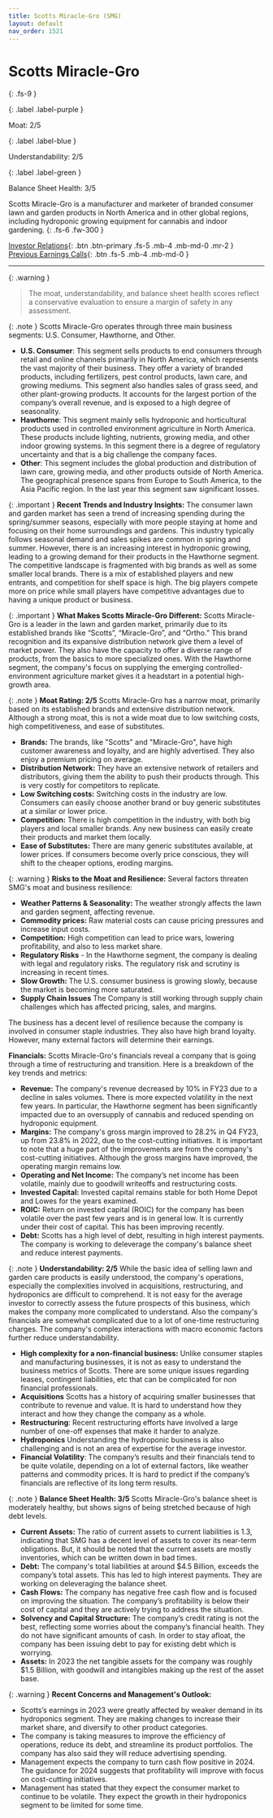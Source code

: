 ```yaml
---
title: Scotts Miracle-Gro (SMG)
layout: default
nav_order: 1521
---
```


# Scotts Miracle-Gro
{: .fs-9 }

{: .label .label-purple }

Moat: 2/5

{: .label .label-blue }

Understandability: 2/5

{: .label .label-green }

Balance Sheet Health: 3/5

Scotts Miracle-Gro is a manufacturer and marketer of branded consumer lawn and garden products in North America and in other global regions, including hydroponic growing equipment for cannabis and indoor gardening.
{: .fs-6 .fw-300 }

[Investor Relations](https://www.google.com/search?q=SMG+investor+relations){: .btn .btn-primary .fs-5 .mb-4 .mb-md-0 .mr-2 }
[Previous Earnings Calls](https://discountingcashflows.com/company/SMG/transcripts/){: .btn .fs-5 .mb-4 .mb-md-0 }

---

{: .warning }
>The moat, understandability, and balance sheet health scores reflect a conservative evaluation to ensure a margin of safety in any assessment.



{: .note }
Scotts Miracle-Gro operates through three main business segments: U.S. Consumer, Hawthorne, and Other.
- **U.S. Consumer**: This segment sells products to end consumers through retail and online channels primarily in North America, which represents the vast majority of their business. They offer a variety of branded products, including fertilizers, pest control products, lawn care, and growing mediums. This segment also handles sales of grass seed, and other plant-growing products. It accounts for the largest portion of the company’s overall revenue, and is exposed to a high degree of seasonality.
- **Hawthorne**: This segment mainly sells hydroponic and horticultural products used in controlled environment agriculture in North America. These products include lighting, nutrients, growing media, and other indoor growing systems. In this segment there is a degree of regulatory uncertainty and that is a big challenge the company faces.
- **Other**: This segment includes the global production and distribution of lawn care, growing media, and other products outside of North America. The geographical presence spans from Europe to South America, to the Asia Pacific region. In the last year this segment saw significant losses.

{: .important }
**Recent Trends and Industry Insights:**
The consumer lawn and garden market has seen a trend of increasing spending during the spring/summer seasons, especially with more people staying at home and focusing on their home surroundings and gardens. This industry typically follows seasonal demand and sales spikes are common in spring and summer.
However, there is an increasing interest in hydroponic growing, leading to a growing demand for their products in the Hawthorne segment.
The competitive landscape is fragmented with big brands as well as some smaller local brands. There is a mix of established players and new entrants, and competition for shelf space is high. The big players compete more on price while small players have competitive advantages due to having a unique product or business.

{: .important }
**What Makes Scotts Miracle-Gro Different:**
Scotts Miracle-Gro is a leader in the lawn and garden market, primarily due to its established brands like “Scotts”, “Miracle-Gro”, and “Ortho.” This brand recognition and its expansive distribution network give them a level of market power. They also have the capacity to offer a diverse range of products, from the basics to more specialized ones. 
With the Hawthorne segment, the company's focus on supplying the emerging controlled-environment agriculture market gives it a headstart in a potential high-growth area.

{: .note }
**Moat Rating: 2/5**
Scotts Miracle-Gro has a narrow moat, primarily based on its established brands and extensive distribution network. Although a strong moat, this is not a wide moat due to low switching costs, high competitiveness, and ease of substitutes.
- **Brands:** The brands, like "Scotts" and "Miracle-Gro", have high customer awareness and loyalty, and are highly advertised. They also enjoy a premium pricing on average.
- **Distribution Network:** They have an extensive network of retailers and distributors, giving them the ability to push their products through. This is very costly for competitors to replicate.
- **Low Switching costs:** Switching costs in the industry are low. Consumers can easily choose another brand or buy generic substitutes at a similar or lower price.
- **Competition:** There is high competition in the industry, with both big players and local smaller brands. Any new business can easily create their products and market them locally.
- **Ease of Substitutes:** There are many generic substitutes available, at lower prices. If consumers become overly price conscious, they will shift to the cheaper options, eroding margins.

{: .warning }
**Risks to the Moat and Resilience:**
Several factors threaten SMG's moat and business resilience:
- **Weather Patterns & Seasonality:** The weather strongly affects the lawn and garden segment, affecting revenue.
- **Commodity prices:** Raw material costs can cause pricing pressures and increase input costs.
- **Competition:** High competition can lead to price wars, lowering profitability, and also to less market share.
- **Regulatory Risks** - In the Hawthorne segment, the company is dealing with legal and regulatory risks. The regulatory risk and scrutiny is increasing in recent times.
- **Slow Growth:** The U.S. consumer business is growing slowly, because the market is becoming more saturated.
- **Supply Chain Issues** The Company is still working through supply chain challenges which has affected pricing, sales, and margins.

The business has a decent level of resilience because the company is involved in consumer staple industries. They also have high brand loyalty. However, many external factors will determine their earnings.

**Financials:**
Scotts Miracle-Gro's financials reveal a company that is going through a time of restructuring and transition. Here is a breakdown of the key trends and metrics:
- **Revenue:** The company's revenue decreased by 10% in FY23 due to a decline in sales volumes. There is more expected volatility in the next few years. In particular, the Hawthorne segment has been significantly impacted due to an oversupply of cannabis and reduced spending on hydroponic equipment.
- **Margins:** The company's gross margin improved to 28.2% in Q4 FY23, up from 23.8% in 2022, due to the cost-cutting initiatives. It is important to note that a huge part of the improvements are from the company's cost-cutting initiatives. Although the gross margins have improved, the operating margin remains low. 
- **Operating and Net Income:** The company’s net income has been volatile, mainly due to goodwill writeoffs and restructuring costs.
- **Invested Capital:** Invested capital remains stable for both Home Depot and Lowes for the years examined.
- **ROIC:** Return on invested capital (ROIC) for the company has been volatile over the past few years and is in general low. It is currently under their cost of capital. This has been improving recently.
- **Debt:** Scotts has a high level of debt, resulting in high interest payments. The company is working to deleverage the company's balance sheet and reduce interest payments.

{: .note }
**Understandability: 2/5**
While the basic idea of selling lawn and garden care products is easily understood, the company's operations, especially the complexities involved in acquisitions, restructuring, and hydroponics are difficult to comprehend. It is not easy for the average investor to correctly assess the future prospects of this business, which makes the company more complicated to understand. Also the company's financials are somewhat complicated due to a lot of one-time restructuring charges. The company's complex interactions with macro economic factors further reduce understandability.
- **High complexity for a non-financial business:** Unlike consumer staples and manufacturing businesses, it is not as easy to understand the business metrics of Scotts. There are some unique issues regarding leases, contingent liabilities, etc that can be complicated for non financial professionals.
- **Acquisitions** Scotts has a history of acquiring smaller businesses that contribute to revenue and value. It is hard to understand how they interact and how they change the company as a whole.
- **Restructuring**: Recent restructuring efforts have involved a large number of one-off expenses that make it harder to analyze.
- **Hydroponics** Understanding the hydroponic business is also challenging and is not an area of expertise for the average investor.
- **Financial Volatility**: The company’s results and their financials tend to be quite volatile, depending on a lot of external factors, like weather patterns and commodity prices. It is hard to predict if the company’s financials are reflective of its long term results.

{: .note }
**Balance Sheet Health: 3/5**
Scotts Miracle-Gro's balance sheet is moderately healthy, but shows signs of being stretched because of high debt levels.
- **Current Assets:** The ratio of current assets to current liabilities is 1.3, indicating that SMG has a decent level of assets to cover its near-term obligations. But, it should be noted that the current assets are mostly inventories, which can be written down in bad times.
- **Debt:** The company's total liabilities at around $4.5 Billion, exceeds the company’s total assets. This has led to high interest payments. They are working on deleveraging the balance sheet.
- **Cash Flows:** The company has negative free cash flow and is focused on improving the situation. The company’s profitability is below their cost of capital and they are actively trying to address the situation.
- **Solvency and Capital Structure:** The company’s credit rating is not the best, reflecting some worries about the company’s financial health. They do not have significant amounts of cash. In order to stay afloat, the company has been issuing debt to pay for existing debt which is worrying.
- **Assets:** In 2023 the net tangible assets for the company was roughly $1.5 Billion, with goodwill and intangibles making up the rest of the asset base.

{: .warning }
**Recent Concerns and Management's Outlook:**
-  Scotts’s earnings in 2023 were greatly affected by weaker demand in its hydroponics segment. They are making changes to increase their market share, and diversify to other product categories.
-  The company is taking measures to improve the efficiency of operations, reduce its debt, and streamline its product portfolios. The company has also said they will reduce advertising spending.
- Management expects the company to turn cash flow positive in 2024. The guidance for 2024 suggests that profitability will improve with focus on cost-cutting initiatives.
-  Management has stated that they expect the consumer market to continue to be volatile. They expect the growth in their hydroponics segment to be limited for some time.